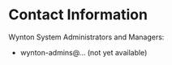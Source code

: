 # Contact Information

Wynton System Administrators and Managers:

* wynton-admins@... (not yet available)

<!--
* [wynton_admins@ucsf.edu](mailto:wynton_admins@ucsf.edu)
-->

